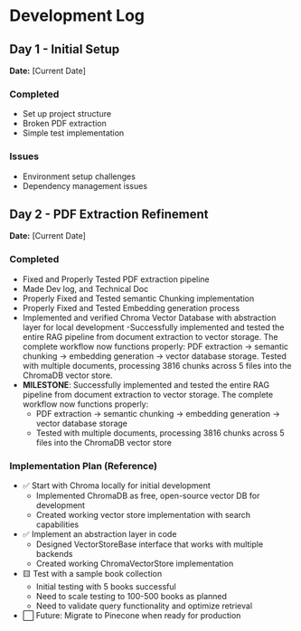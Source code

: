 # Development Log

## Day 1 - Initial Setup
**Date:** [Current Date]

### Completed
- Set up project structure
- Broken PDF extraction
- Simple test implementation

### Issues
- Environment setup challenges
- Dependency management issues

## Day 2 - PDF Extraction Refinement
**Date:** [Current Date]

### Completed
- Fixed and Properly Tested PDF extraction pipeline
- Made Dev log, and Technical Doc
- Properly Fixed and Tested semantic Chunking implementation
- Properly Fixed and Tested Embedding generation process
- Implemented and verified Chroma Vector Database with abstraction layer for local development
-Successfully implemented and tested the entire RAG pipeline from document extraction to vector storage. The complete workflow now functions properly: PDF extraction → semantic chunking → embedding generation → vector database storage. Tested with multiple documents, processing 3816 chunks across 5 files into the ChromaDB vector store.
- **MILESTONE**: Successfully implemented and tested the entire RAG pipeline from document extraction to vector storage. The complete workflow now functions properly:
  - PDF extraction → semantic chunking → embedding generation → vector database storage
  - Tested with multiple documents, processing 3816 chunks across 5 files into the ChromaDB vector store

### Implementation Plan (Reference)
- ✅ Start with Chroma locally for initial development
  - Implemented ChromaDB as free, open-source vector DB for development
  - Created working vector store implementation with search capabilities
- ✅ Implement an abstraction layer in code
  - Designed VectorStoreBase interface that works with multiple backends
  - Created working ChromaVectorStore implementation
- 🟨 Test with a sample book collection
  - Initial testing with 5 books successful
  - Need to scale testing to 100-500 books as planned
  - Need to validate query functionality and optimize retrieval
- ⬜ Future: Migrate to Pinecone when ready for production